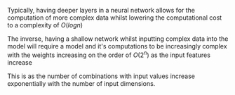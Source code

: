 Typically, having deeper layers in a neural network allows for the computation of more complex data whilst lowering the computational cost to a complexity of $O(logn)$ 

The inverse, having a shallow network whilst inputting complex data into the model will require a model and it's computations to be increasingly complex with the weights increasing on the order of $O(2^n)$ as the input features increase

This is as the number of combinations with input values increase exponentially with the number of input dimensions.